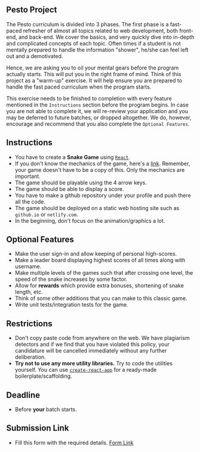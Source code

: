 ## Pesto Project

The Pesto curriculum is divided into 3 phases. The first phase is a fast-paced refresher of almost all topics related to web development, both front-end, and back-end. We cover the basics, and very quickly dive into in-depth and complicated concepts of each topic. Often times if a student is not mentally prepared to handle the information "shower", he/she can feel left out and a demotivated.

Hence, we are asking you to oil your mental gears before the program actually starts. This will put you in the right frame of mind. Think of this project as a "warm-up" exercise. It will help ensure you are prepared to handle the fast paced curriculum when the program starts.

This exercise needs to be finished to completion with every feature mentioned in the `Instructions` section before the program begins. In case you are not able to complete it, we will re-review your application and you may be deferred to future batches, or dropped altogether. We do, however, encourage and recommend that you also complete the `Optional Features`.

## Instructions
- You have to create a **Snake Game** using [`React`](https://reactjs.org/).  
- If you don't know the mechanics of the game, here's a [link](https://playsnake.org/). Remember, your game doesn't have to be a copy of this. Only the mechanics are important.
- The game should be playable using the 4 arrow keys.  
- The game should be able to display a score.
- You have to make a github repository under your profile and push there all the code.
- The game should be deployed on a static web hosting site such as `github.io` or `netlify.com`.
- In the beginning, don't focus on the animation/graphics a lot.

## Optional Features
- Make the user sign-in and allow keeping of personal high-scores.
- Make a leader board displaying highest scores of all times along with username.
- Make multiple levels of the games such that after crossing one level, the speed of the snake increases by some factor.
- Allow for **rewards** which provide extra bonuses, shortening of snake length, etc.
- Think of some other additions that you can make to this classic game.
- Write unit tests/integration tests for the game.

## Restrictions
- Don't copy paste code from anywhere on the web. We have plagiarism detectors and if we find that you have violated this policy, your candidature will be cancelled immediately without any further deliberation.
- **Try not to use any more utility libraries.** Try to code the utilities yourself. You can use [`create-react-app`](https://github.com/facebook/create-react-app) for a ready-made boilerplate/scaffolding.

## Deadline
- Before **your** batch starts.

## Submission Link

- Fill this form with the required details. [Form Link](https://airtable.com/shrtbvHriWAB0qLkZ)
